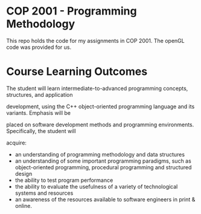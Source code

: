 # COP 2001 - Programming Methodology
This repo holds the code for my assignments in COP 2001. The openGL code was provided for us.
# Course Learning Outcomes

The student will learn intermediate-to-advanced programming concepts, structures, and application

development, using the C++ object-oriented programming language and its variants. Emphasis will be

placed on software development methods and programming environments. Specifically, the student will

acquire:

-   an understanding of programming methodology and data structures
-   an understanding of some important programming paradigms, such as object-oriented programming, procedural programming and structured design
-   the ability to test program performance
-   the ability to evaluate the usefulness of a variety of technological systems and resources
-   an awareness of the resources available to software engineers in print & online.
